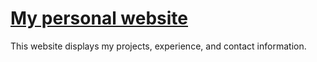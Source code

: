 # <a href="https://alsaadza.github.io/" target="_blank">My personal website</a>
<p align="justify">This website displays my projects, experience, and contact information.</p>
